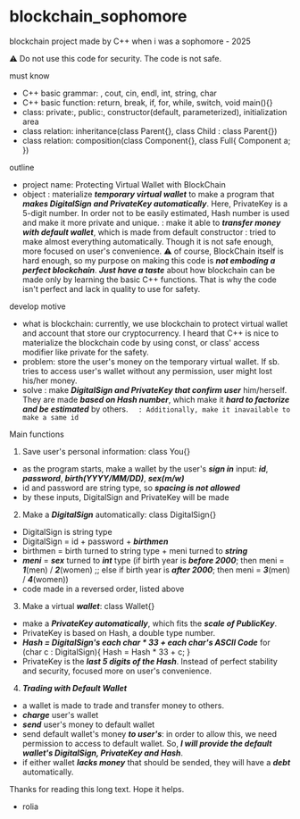 # blockchain_sophomore
blockchain project made by C++
when i was a sophomore - 2025

⚠️ Do not use this code for security. The code is not safe.

must know
- C++ basic grammar: <iostream>, cout, cin, endl, int, string, char
- C++ basic function: return, break, if, for, while, switch, void main(){}
- class: private:, public:, constructor(default, parameterized), initialization area 
- class relation: inheritance(class Parent{}, class Child : class Parent{})
- class relation: composition(class Component{}, class Full{ Component a; })

outline
- project name: Protecting Virtual Wallet with BlockChain
- object
  : materialize ***temporary virtual wallet*** to make a program that ***makes DigitalSign and PrivateKey automatically***. Here, PrivateKey is a 5-digit number. In order not to be easily estimated, Hash number is used and make it more private and unique.
  : make it able to ***transfer money with default wallet***, which is made from default constructor
  : tried to make almost everything automatically. Though it is not safe enough, more focused on user's convenience.
⚠️ of course, BlockChain itself is hard enough, so my purpose on making this code is ***not emboding a perfect blockchain***. ***Just have a taste*** about how blockchain can be made only by learning the basic C++ functions. That is why the code isn't perfect and lack in quality to use for safety.

develop motive
- what is blockchain: currently, we use blockchain to protect virtual wallet and account that store our cryptocurrency. I heard that C++ is nice to materialize the blockchain code by using const, or class' access modifier like private for the safety.
- problem: store the user's money on the temporary virtual wallet. If sb. tries to access user's wallet without any permission, user might lost his/her money.
- solve
  : make ***DigitalSign and PrivateKey that confirm user*** him/herself. They are made ***based on Hash number***, which make it ***hard to factorize and be estimated*** by others.
`  : Additionally, make it inavailable to make a same id`

Main functions
1. Save user's personal information: class You{}
  - as the program starts, make a wallet by the user's ***sign in*** input: ***id***, ***password***, ***birth(YYYY/MM/DD)***, ***sex(m/w)***
  - id and password are string type, so ***spacing is not allowed***
  - by these inputs, DigitalSign and PrivateKey will be made

2. Make a ***DigitalSign*** automatically: class DigitalSign{}
  - DigitalSign is string type
  - DigitalSign = id + password + ***birthmen***
  - birthmen = birth turned to string type + meni turned to ***string***
  - ***meni*** = ***sex*** turned to ***int*** type (if birth year is ***before 2000***; then meni = ***1***(men) / ***2***(women) ;; else if birth year is ***after 2000***; then meni = ***3***(men) / ***4***(women))
  - code made in a reversed order, listed above

3. Make a virtual ***wallet***: class Wallet{}
  - make a ***PrivateKey automatically***, which fits the ***scale of PublicKey***.
  - PrivateKey is based on Hash, a double type number.
  - ***Hash = DigitalSign's each char * 33 + each char's ASCII Code***
    for (char c : DigitalSign){
      Hash = Hash * 33 + c;
    }
  - PrivateKey is the ***last 5 digits of the Hash***. Instead of perfect stability and security, focused more on user's convenience.

4. ***Trading with Default Wallet***
  - a wallet is made to trade and transfer money to others.
  - ***charge*** user's wallet
  - ***send*** user's money to default wallet
  - send default wallet's money ***to user's***: in order to allow this, we need permission to access to default wallet. So, ***I will provide the default wallet's DigitalSign, PrivateKey and Hash***.
  - if either wallet ***lacks money*** that should be sended, they will have a ***debt*** automatically.


Thanks for reading this long text. Hope it helps.
- rolia
